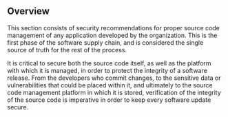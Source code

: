 ## Overview

This section consists of security recommendations for proper source code management of any application developed by the organization. This is the first phase of the software supply chain, and is considered the single source of truth for the rest of the process.

It is critical to secure both the source code itself, as well as the platform with which it is managed, in order to protect the integrity of a software release. From the developers who commit changes, to the sensitive data or vulnerabilities that could be placed within it, and ultimately to the source code management platform in which it is stored, verification of the integrity of the source code is imperative in order to keep every software update secure.